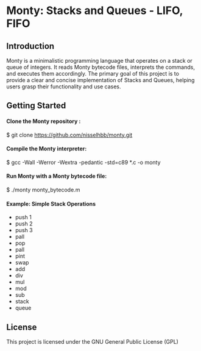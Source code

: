 
# Monty: Stacks and Queues - LIFO, FIFO


## Introduction
Monty is a minimalistic programming language that operates on a stack or queue of integers. It reads Monty bytecode files, interprets the commands, and executes them accordingly. The primary goal of this project is to provide a clear and concise implementation of Stacks and Queues, helping users grasp their functionality and use cases.

## Getting Started

#### Clone the Monty repository :
$ git clone https://github.com/nisselhbb/monty.git

#### Compile the Monty interpreter:
$ gcc -Wall -Werror -Wextra -pedantic -std=c89 *.c -o monty

#### Run Monty with a Monty bytecode file:
$ ./monty monty_bytecode.m

#### Example: Simple Stack Operations
- push 1
- push 2
- push 3
- pall
- pop
- pall
- pint
- swap
- add
- div
- mul
- mod
- sub
- stack
- queue

## License

This project is licensed under the GNU General Public License (GPL)